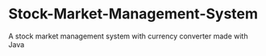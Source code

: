 # Stock-Market-Management-System
A stock market management system with currency converter made with Java
